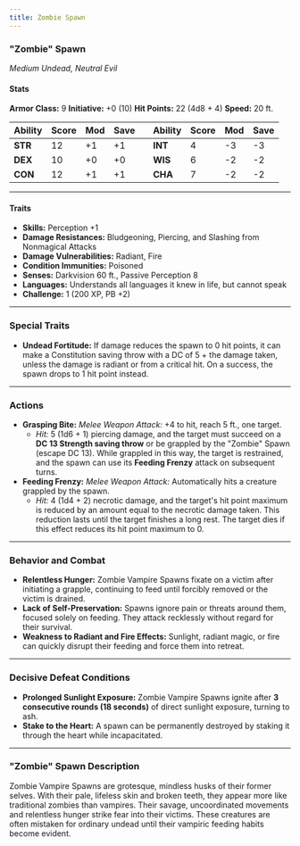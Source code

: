 ```yaml
---
title: Zombie Spawn
---
```



### **"Zombie" Spawn**

_Medium Undead, Neutral Evil_

#### **Stats**

**Armor Class:** 9                                                           **Initiative:** +0 (10)
**Hit Points:** 22 (4d8 + 4)
**Speed:** 20 ft.

| **Ability** | **Score** | **Mod** | **Save** |     | **Ability** | **Score** | **Mod** | **Save** |
| ----------- | --------- | ------- | -------- | --- | ----------- | --------- | ------- | -------- |
| **STR**     | 12        | +1      | +1       |     | **INT**     | 4         | -3      | -3       |
| **DEX**     | 10        | +0      | +0       |     | **WIS**     | 6         | -2      | -2       |
| **CON**     | 12        | +1      | +1       |     | **CHA**     | 7         | -2      | -2       |

---

#### **Traits**

- **Skills:** Perception +1
- **Damage Resistances:** Bludgeoning, Piercing, and Slashing from Nonmagical Attacks
- **Damage Vulnerabilities:** Radiant, Fire
- **Condition Immunities:** Poisoned
- **Senses:** Darkvision 60 ft., Passive Perception 8
- **Languages:** Understands all languages it knew in life, but cannot speak
- **Challenge:** 1 (200 XP, PB +2)

---

### **Special Traits**

- **Undead Fortitude:** If damage reduces the spawn to 0 hit points, it can make a Constitution saving throw with a DC of 5 + the damage taken, unless the damage is radiant or from a critical hit. On a success, the spawn drops to 1 hit point instead.

---

### **Actions**

- **Grasping Bite:** _Melee Weapon Attack:_ +4 to hit, reach 5 ft., one target.
    - _Hit:_ 5 (1d6 + 1) piercing damage, and the target must succeed on a **DC 13 Strength saving throw** or be grappled by the "Zombie" Spawn (escape DC 13). While grappled in this way, the target is restrained, and the spawn can use its **Feeding Frenzy** attack on subsequent turns.
- **Feeding Frenzy:** _Melee Weapon Attack:_ Automatically hits a creature grappled by the spawn.
    - _Hit:_ 4 (1d4 + 2) necrotic damage, and the target's hit point maximum is reduced by an amount equal to the necrotic damage taken. This reduction lasts until the target finishes a long rest. The target dies if this effect reduces its hit point maximum to 0.

---

### **Behavior and Combat**

- **Relentless Hunger:** Zombie Vampire Spawns fixate on a victim after initiating a grapple, continuing to feed until forcibly removed or the victim is drained.
- **Lack of Self-Preservation:** Spawns ignore pain or threats around them, focused solely on feeding. They attack recklessly without regard for their survival.
- **Weakness to Radiant and Fire Effects:** Sunlight, radiant magic, or fire can quickly disrupt their feeding and force them into retreat.

---

### **Decisive Defeat Conditions**

- **Prolonged Sunlight Exposure:** Zombie Vampire Spawns ignite after **3 consecutive rounds (18 seconds)** of direct sunlight exposure, turning to ash.
- **Stake to the Heart:** A spawn can be permanently destroyed by staking it through the heart while incapacitated.

---

### **"Zombie" Spawn Description**

Zombie Vampire Spawns are grotesque, mindless husks of their former selves. With their pale, lifeless skin and broken teeth, they appear more like traditional zombies than vampires. Their savage, uncoordinated movements and relentless hunger strike fear into their victims. These creatures are often mistaken for ordinary undead until their vampiric feeding habits become evident.